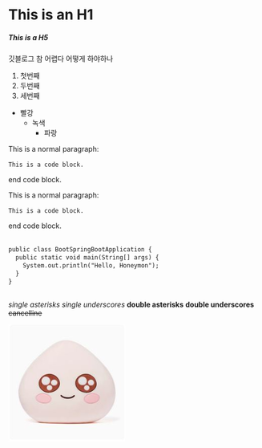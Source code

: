 
This is an H1
=============

##### This is a H5

깃블로그 참 어렵다
어떻게 하야하나

1. 첫번째
2. 두번째
3. 세번째

* 빨강
  * 녹색
    * 파랑

This is a normal paragraph:

    This is a code block.
    
end code block.

This is a normal paragraph:

    This is a code block.
end code block.

<pre>
<code>
public class BootSpringBootApplication {
  public static void main(String[] args) {
    System.out.println("Hello, Honeymon");
  }
}
</code>
</pre>


*single asterisks*
_single underscores_
**double asterisks**
__double underscores__
~~cancelline~~

![Alt text](./imgs/apeach_1.JPG "Apeach")
